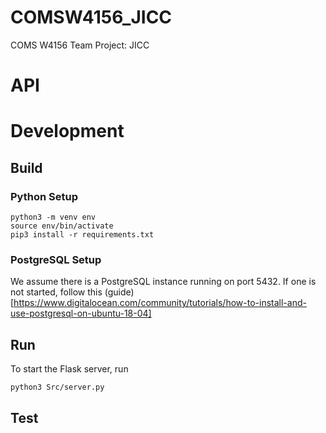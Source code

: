 # COMSW4156_JICC
COMS W4156 Team Project: JICC
# API
# Development
## Build
### Python Setup
```
python3 -m venv env
source env/bin/activate
pip3 install -r requirements.txt
```
### PostgreSQL Setup
We assume there is a PostgreSQL instance running on port 5432. If one is not started, follow this (guide)[https://www.digitalocean.com/community/tutorials/how-to-install-and-use-postgresql-on-ubuntu-18-04]
## Run 
To start the Flask server, run
```
python3 Src/server.py 
```
## Test
